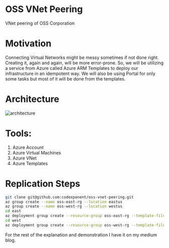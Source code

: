 # OSS VNet Peering
VNet peering of OSS Corporation

# Motivation
Connecting Virtual Networks might be messy sometimes if not done right. Creating it, again and again, will be more error-prone. So, we will be utilizing a service from Azure called Azure ARM Templates to deploy our infrastructure in an idempotent way. We will also be using Portal for only some tasks but most of it will be done from the templates.

# Architecture
![architecture](https://user-images.githubusercontent.com/13358738/123504262-d224a000-d677-11eb-94e9-b17376cdead9.png)

# Tools:
1. Azure Account
2. Azure Virtual Machines
3. Azure VNet
4. Azure Templates

# Replication Steps

```bash
git clone git@github.com:codexponent/oss-vnet-peering.git
az group create --name oss-east-rg --location eastus
az group create --name oss-west-rg --location westus
cd east
az deployment group create --resource-group oss-east-rg --template-file template.json 
cd west
az deployment group create --resource-group oss-west-rg --template-file template.json
```

For the rest of the explanation and demonstration I have it on my medium blog.






